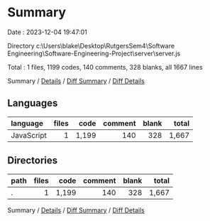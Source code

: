 # Summary

Date : 2023-12-04 19:47:01

Directory c:\\Users\\blake\\Desktop\\RutgersSem4\\Software Engineering\\Software-Engineering-Project\\server\\server.js

Total : 1 files,  1199 codes, 140 comments, 328 blanks, all 1667 lines

Summary / [Details](details.md) / [Diff Summary](diff.md) / [Diff Details](diff-details.md)

## Languages
| language | files | code | comment | blank | total |
| :--- | ---: | ---: | ---: | ---: | ---: |
| JavaScript | 1 | 1,199 | 140 | 328 | 1,667 |

## Directories
| path | files | code | comment | blank | total |
| :--- | ---: | ---: | ---: | ---: | ---: |
| . | 1 | 1,199 | 140 | 328 | 1,667 |

Summary / [Details](details.md) / [Diff Summary](diff.md) / [Diff Details](diff-details.md)